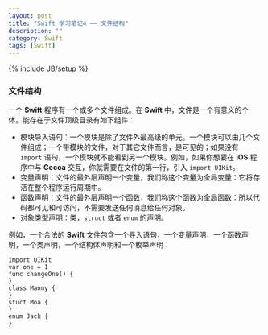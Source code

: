 ```yaml
---
layout: post
title: "Swift 学习笔记4 —— 文件结构"
description: ""
category: Swift
tags: [Swift]
---
```

{% include JB/setup %}

### 文件结构

一个 **Swift** 程序有一个或多个文件组成。在 **Swift** 中，文件是一个有意义的个体。能存在于文件顶级目录有如下组件：

* 模块导入语句：一个模块是除了文件外最高级的单元。一个模块可以由几个文件组成；一个带模块的文件，对于其它文件而言，是可见的；如果没有 `import` 语句，一个模块就不能看到另一个模块。例如，如果你想要在 **iOS** 程序中与 **Cocoa** 交互，你就需要在文件的第一行，引入 `import UIKit`。
* 变量声明：文件的最外层声明一个变量，我们称这个变量为全局变量：它将存活在整个程序运行周期中。
* 函数声明：文件的最外层声明一个函数，我们称这个函数为全局函数：所以代码都可见和可访问，不需要发送任何消息给任何对象。
* 对象类型声明：类，`struct` 或者 `enum` 的声明。

例如，一个合法的 **Swift** 文件包含一个导入语句，一个变量声明，一个函数声明，一个类声明，一个结构体声明和一个枚举声明：

	import UIKit
	var one = 1
	func changeOne() {
	}
	class Manny {
	}
	stuct Moa {
	}
	enum Jack {
	}
	
